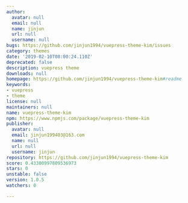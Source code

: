 ```yaml
---
author:
  avatar: null
  email: null
  name: jinjun
  url: null
  username: null
bugs: https://github.com/jinjun1994/vuepress-theme-kim/issues
category: themes
date: '2019-02-10T08:00:24.110Z'
deprecated: false
description: vuepress theme
downloads: null
homepage: https://github.com/jinjun1994/vuepress-theme-kim#readme
keywords:
- vuepress
- theme
license: null
maintainers: null
name: vuepress-theme-kim
npm: https://www.npmjs.com/package/vuepress-theme-kim
publisher:
  avatar: null
  email: jinjun199403@163.com
  name: null
  url: null
  username: jinjun
repository: https://github.com/jinjun1994/vuepress-theme-kim
score: 0.43300997809536973
stars: 0
unstable: false
version: 1.0.5
watchers: 0

---
```


